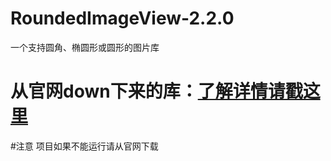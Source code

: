 # RoundedImageView-2.2.0
一个支持圆角、椭圆形或圆形的图片库


从官网down下来的库：[了解详情请戳这里](http://components.xamarin.com/view/RoundedImageView)
===========================

#注意
项目如果不能运行请从官网下载
